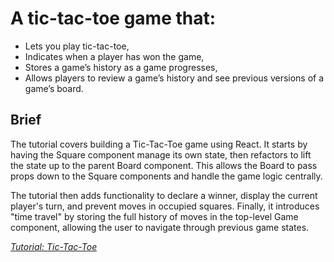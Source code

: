 # A tic-tac-toe game that:

- Lets you play tic-tac-toe,
- Indicates when a player has won the game,
- Stores a game’s history as a game progresses,
- Allows players to review a game’s history and see previous versions of a game’s board.

## Brief

The tutorial covers building a Tic-Tac-Toe game using React. It starts by having the Square component manage its own state, then refactors to lift the state up to the parent Board component. This allows the Board to pass props down to the Square components and handle the game logic centrally. 

The tutorial then adds functionality to declare a winner, display the current player's turn, and prevent moves in occupied squares. Finally, it introduces "time travel" by storing the full history of moves in the top-level Game component, allowing the user to navigate through previous game states. 

*[Tutorial: Tic-Tac-Toe](https://react.dev/learn/tutorial-tic-tac-toe)*
